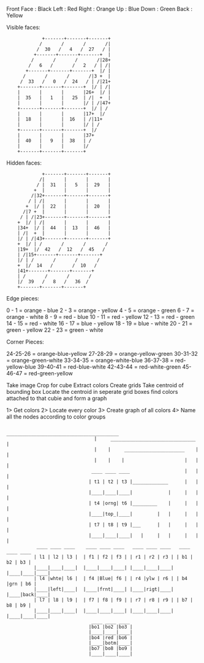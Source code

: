 Front Face : Black
Left : Red
Right : Orange
Up : Blue
Down : Green
Back : Yellow

Visible faces:

                 +-------+-------+-------+
                /       /       /       /|
               /  30   /   4   /  27   / |
              +-------+-------+-------+  |
             /       /       /       /|28+
            /   6   /       /   2   / | /|
           +-------+-------+-------+  |/ |
          /       /       /       /|3 +  |
         /  33   /   0   /  24   / | /|21+
        +-------+-------+-------+  |/ | /|
        |       |       |       |26+  |/ |
        |  35   |   1   |   25  | /|  +  |
        |       |       |       |/ | /|47+
        +-------+-------+-------+  |/ | /
        |       |       |       |17+  |/
        |  18   |       |  16   | /|11+
        |       |       |       |/ | /
        +-------+-------+-------+  |/
        |       |       |       |37+
        |  40   |   9   |  38   | /
        |       |       |       |/
        +-------+-------+-------+


Hidden faces:

                 +-------+-------+-------+
                /|       |       |       |
               / |  31   |   5   |  29   |
              +  |       |       |       |
             /|32+-------+-------+-------+
            / | /|       |       |       |
           +  |/ |  22   |       |  20   |
          /|7 +  |       |       |       |
         / | /|23+-------+-------+-------+
        +  |/ | /|       |       |       |
        |34+  |/ |  44   |  13   |  46   |
        | /|  +  |       |       |       |
        |/ | /|43+-------+-------+-------+
        +  |/ | /       /       /       /
        |19+  |/  42   /  12   /  45   /
        | /|15+-------+-------+-------+
        |/ | /       /       /       /
        +  |/  14   /       /  10   /
        |41+-------+-------+-------+
        | /       /       /       /
        |/  39   /   8   /   36  /
        +-------+-------+-------+

Edge pieces:

0 - 1 = orange - blue
2 - 3 = orange - yellow
4 - 5 = orange - green
6 - 7 = orange - white
8 - 9 = red - blue
10 - 11 = red - yellow
12 - 13 = red - green
14 - 15 = red - white
16 - 17 = blue - yellow
18 - 19 = blue - white
20 - 21 = green - yellow
22 - 23 = green - white

Corner Pieces:

24-25-26 = orange-blue-yellow
27-28-29 = orange-yellow-green
30-31-32 = orange-green-white
33-34-35 = orange-white-blue
36-37-38 = red-yellow-blue
39-40-41 = red-blue-white
42-43-44 = red-white-green
45-46-47 = red-green-yellow

Take image 
Crop for cube
Extract colors
Create grids
Take centroid of bounding box
Locate the centroid in seperate grid boxes
find colors attached to that cubie and form a graph 


1> Get colors
2> Locate every color
3> Create graph of all colors
4> Name all the nodes according to color groups 


                                     _________________________________________
                                    |     _______________________________     |
                                    |    |     ______________________    |    |
                                    |    |    |                      |   |    |
                                   ____ ____ ____                    |   |    |
                                  | t1 | t2 | t3 |_____________      |   |    |
                                  |____|____|____|             |     |   |    |
                                  | t4 |orng| t6 |_________    |     |   |    |
                                  |____|top_|____|         |   |     |   |    |
                                  | t7 | t8 | t9 |___      |   |     |   |    |
                                  |____|____|____|   |     |   |     |   |    |
               ____ ____ ____    ____ ____ ____   ____ ____ ____   ____ ____ ____
              | l1 | l2 | l3 |  | f1 | f2 | f3 | | r1 | r2 | r3 | | b1 | b2 | b3 |
              |____|____|____|  |____|____|____| |____|____|____| |____|____|____|
              | l4 |whte| l6 |  | f4 |Blue| f6 | | r4 |ylw | r6 | | b4 |grn | b6 |
              |____|left|____|  |____|frnt|____| |____|rigt|____| |____|back|____|
              | l7 | l8 | l9 |  | f7 | f8 | f9 | | r7 | r8 | r9 | | b7 | b8 | b9 |
              |____|____|____|  |____|____|____| |____|____|____| |____|____|____|
                                   ____ ____ ____
                                  |bo1 |bo2 |bo3 |
                                  |____|____|____|
                                  |bo4 |red |bo6 |
                                  |____|botm|____|
                                  |bo7 |bo8 |bo9 |
                                  |____|____|____|
